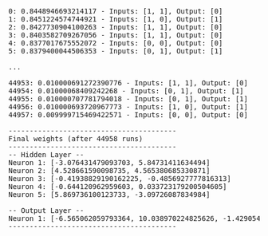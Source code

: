 <pre>
0: 0.8448946693214117 - Inputs: [1, 1], Output: [0]
1: 0.8451224574744921 - Inputs: [1, 0], Output: [1]
2: 0.8427730904100263 - Inputs: [1, 1], Output: [0]
3: 0.8403582709267056 - Inputs: [1, 1], Output: [0]
4: 0.8377017675552072 - Inputs: [0, 0], Output: [0]
5: 0.8379400044506353 - Inputs: [0, 1], Output: [1]

...

44953: 0.010000691272390776 - Inputs: [1, 1], Output: [0]
44954: 0.01000068409242268 - Inputs: [0, 1], Output: [1]
44955: 0.010000707781794018 - Inputs: [0, 1], Output: [1]
44956: 0.010000693720967773 - Inputs: [1, 0], Output: [1]
44957: 0.009999715469422571 - Inputs: [0, 0], Output: [0]

----------------------------------------
Final weights (after 44958 runs)
----------------------------------------
-- Hidden Layer --
Neuron 1: [-3.076431479093703, 5.84731411634494]
Neuron 2: [4.528661590098735, 4.565380685330871]
Neuron 3: [-0.41938829190162225, -0.4856927777816313]
Neuron 4: [-0.644120962959603, 0.033723179200504605]
Neuron 5: [5.869736100123733, -3.09726087834984]

-- Output Layer --
Neuron 1: [-6.565062059793364, 10.038970224825626, -1.4290546482762876, -1.3298165120481455, -6.7742680024114215]
----------------------------------------
